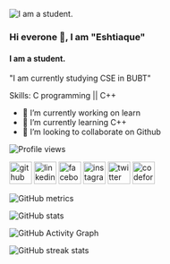 ![I am a student.](https://media-exp1.licdn.com/dms/image/C5616AQGv_EEaAEqmRw/profile-displaybackgroundimage-shrink_350_1400/0/1658238659522?e=1663804800&v=beta&t=2gRf8FmRWlkcydOy91mgotA_xK9VNGLiKc5eJeWf8fg)

### Hi everone 👋, I am "Eshtiaque"
#### I am a student.


"I am currently studying CSE in BUBT"

Skills: C programming || C++

- 🔭 I’m currently working on learn 
- 🌱 I’m currently learning C++ 
- 👯 I’m looking to collaborate on Github 

![Profile views](https://gpvc.arturio.dev/Eshtiaque)  


 [<img src='https://cdn.jsdelivr.net/npm/simple-icons@3.0.1/icons/github.svg' alt='github' height='40'>](https://github.com/Eshtiaque)  [<img src='https://cdn.jsdelivr.net/npm/simple-icons@3.0.1/icons/linkedin.svg' alt='linkedin' height='40'>](https://www.linkedin.com/in/https://www.linkedin.com/in/eshtiaque-ahmed-150097235//)  [<img src='https://cdn.jsdelivr.net/npm/simple-icons@3.0.1/icons/facebook.svg' alt='facebook' height='40'>](https://www.facebook.com/https://www.facebook.com/profile.php?id=100009017782174)  [<img src='https://cdn.jsdelivr.net/npm/simple-icons@3.0.1/icons/instagram.svg' alt='instagram' height='40'>](https://www.instagram.com/https://www.instagram.com/kitkat_sajid/?hl=en/)  [<img src='https://cdn.jsdelivr.net/npm/simple-icons@3.0.1/icons/twitter.svg' alt='twitter' height='40'>](https://twitter.com/https://twitter.com/Eshtiaque_07)  [<img src='https://cdn.jsdelivr.net/npm/simple-icons@3.0.1/icons/codeforces.svg' alt='codeforces' height='40'>](https://codeforces.com/profile/Eshtiaque_7)  




![GitHub metrics](https://metrics.lecoq.io/Eshtiaque)  

![GitHub stats](https://github-readme-stats.vercel.app/api?username=Eshtiaque&show_icons=true&count_private=true)  

![GitHub Activity Graph](https://activity-graph.herokuapp.com/graph?username=Eshtiaque)  

![GitHub streak stats](https://github-readme-streak-stats.herokuapp.com/?user=Eshtiaque)  

